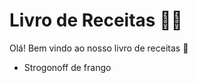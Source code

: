 # Livro de Receitas :man_cook:

Olá! Bem vindo ao nosso livro de receitas :wave:

- Strogonoff de frango